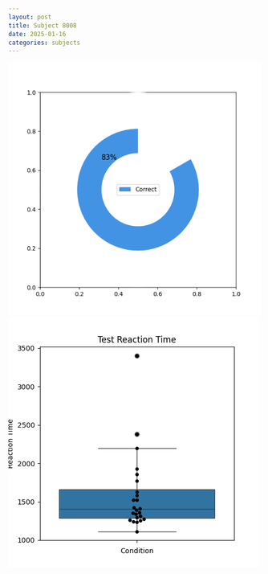 ```yaml
---
layout: post
title: Subject 8008
date: 2025-01-16
categories: subjects
---
```


![](data/8008/run-12/8008_FN_acc_test.png)
![](data/8008/run-12/8008_FN_rt.png)
